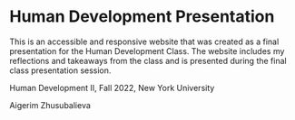# Human Development Presentation

This is an accessible and responsive website that was created as a final presentation for the Human Development Class. The website includes my reflections and takeaways from the class and is presented during the final class presentation session.

Human Development II, Fall 2022, New York University

Aigerim Zhusubalieva
